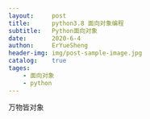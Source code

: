 ```yaml
---
layout:     post
title:      python3.8 面向对象编程
subtitle:   Python面向对象
date:       2020-6-4
authon:     ErYueSheng
header-img: img/post-sample-image.jpg
catalog:    true
tages:
    - 面向对象
    - python
---
```


万物皆对象


